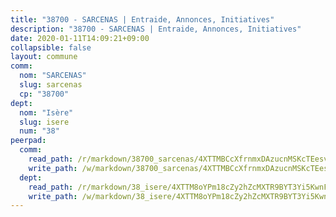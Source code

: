 ```yaml
---
title: "38700 - SARCENAS | Entraide, Annonces, Initiatives"
description: "38700 - SARCENAS | Entraide, Annonces, Initiatives"
date: 2020-01-11T14:09:21+09:00
collapsible: false
layout: commune
comm:
  nom: "SARCENAS"
  slug: sarcenas
  cp: "38700"
dept:
  nom: "Isère"
  slug: isere
  num: "38"
peerpad:
  comm:
    read_path: /r/markdown/38700_sarcenas/4XTTMBCcXfrnmxDAzucnMSKcTEesvbSca8L4y2yCyZfBrXGAM
    write_path: /w/markdown/38700_sarcenas/4XTTMBCcXfrnmxDAzucnMSKcTEesvbSca8L4y2yCyZfBrXGAM-K3TgUR2nrRcSt8G9JFD7vF9v8Jm65Bc1sZFCsdpC6NRrMn895t9sqmdkLpZMrdwDeZU3vvcEftnFWNryAh86pmbpsB8cwvs3QdoTkPinQdUK2F4bf7Dt9nkatm1LEvLWY5rGHjKo
  dept:
    read_path: /r/markdown/38_isere/4XTTM8oYPm18cZy2hZcMXTR9BYT3Yi5KwnFvpXu1TXaRq7Q3V
    write_path: /w/markdown/38_isere/4XTTM8oYPm18cZy2hZcMXTR9BYT3Yi5KwnFvpXu1TXaRq7Q3V-K3TgUoSzs2JpJwfbzBvgU8N95mHo7JXz7NbEctNRM3EDb2iYHA4maKm3pRQwmboULLPnLFTEhRgTawPTWpmxTxKbTwDgAEzA9tUHjpudQTWdKWfdVSegAo77eCwhXTaVG7AyUZEs
---
```


